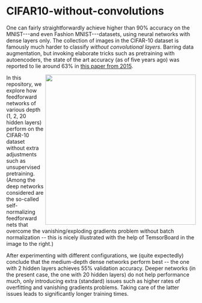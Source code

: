 # CIFAR10-without-convolutions

One can fairly straightforwardly achieve higher than 90% accuracy on the MNIST---and even Fashion MNIST---datasets, using neural networks with dense layers only. The 
collection of images in the CIFAR-10 dataset is famously much harder to classify *without convolutional layers*. Barring data augmentation, but invoking elaborate
tricks such as pretraining with autoencoders, the state of the art accuracy (as of five years ago) was reported to lie around 63% in [this paper
from 2015](https://arxiv.org/abs/1511.02580). 

<img src="https://github.com/dprugby/CIFAR10-without-convolutions/blob/master/selu.png" align="right" width="400">

In this repository, we explore how feedforward networks of various depth (1, 2, 20 hidden layers) perform on the 
CIFAR-10 dataset without extra adjustments such as unsupervised pretraining. (Among the deep networks considered are the so-called self-normalizing feedforward  nets that overcome the vanishing/exploding gradients problem without batch normalization -- this is nicely illustrated with the help of TemsorBoard in the image to the right.)

After experimenting with different configurations, we (quite expectedly) conclude that 
the medium-depth dense networks perform best -- the one with 2 hidden layers achieves 55% validation accuracy. Deeper networks (in the present case, the one with 20 hidden layers) do not help performance much, only introducing extra (standard) issues such as higher rates of overfitting and vanishing gradients problems. Taking care of the latter issues leads to significantly longer training times. 


